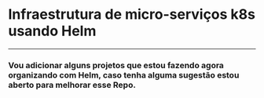 # Infraestrutura de micro-serviços k8s usando Helm
------

### Vou adicionar alguns projetos que estou fazendo agora organizando com Helm, caso tenha alguma sugestão estou aberto para melhorar esse Repo.



